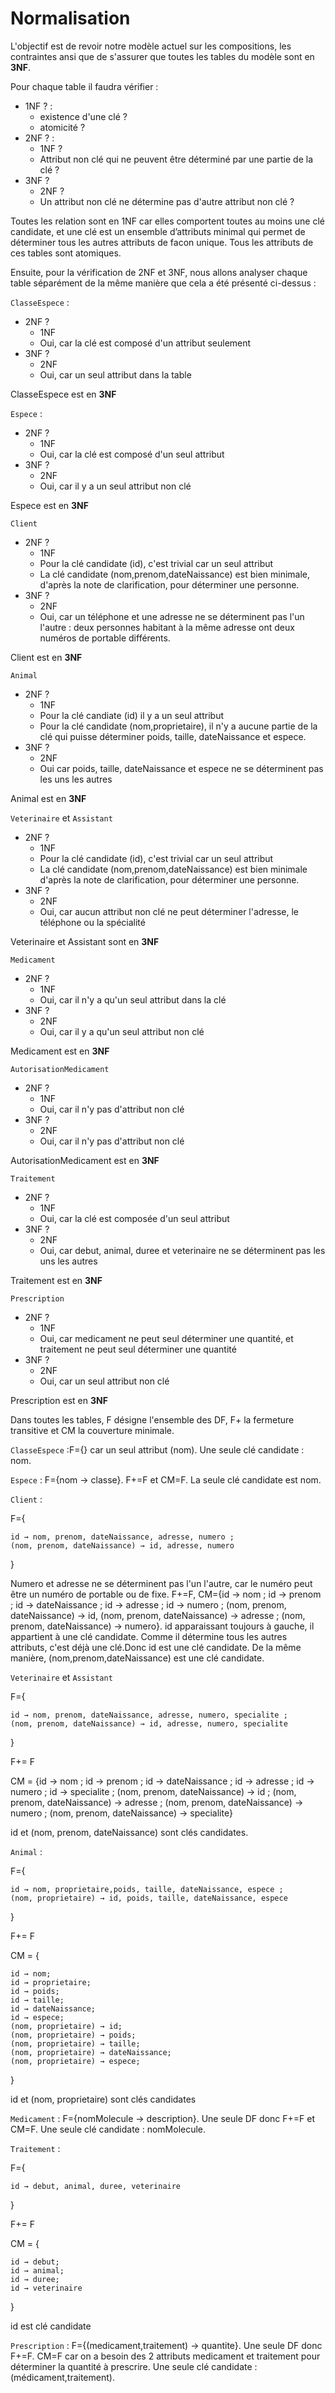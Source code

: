 # Normalisation 

L'objectif est de revoir notre modèle actuel sur les compositions, les contraintes ansi que de s'assurer que toutes les tables du modèle sont en **3NF**.

Pour chaque table il faudra vérifier : 
- 1NF ? : 
    - existence d'une clé ? 
    - atomicité ? 
- 2NF ? : 
    - 1NF ? 
    - Attribut non clé qui ne peuvent être déterminé par une partie de la clé ? 
- 3NF ? 
    - 2NF ? 
    - Un attribut non clé ne détermine pas d'autre attribut non clé ? 

Toutes les relation sont en 1NF car elles comportent toutes au moins une clé candidate, et une clé  est un ensemble d’attributs minimal qui permet de déterminer tous les autres attributs de facon unique. Tous les attributs de ces tables sont atomiques. 

Ensuite, pour la vérification de 2NF et 3NF, nous allons analyser chaque table séparément de la même manière que cela a été présenté ci-dessus :  

`ClasseEspece` : 
- 2NF ? 
    - 1NF 
    - Oui, car la clé est composé d'un attribut seulement 
- 3NF ? 
    - 2NF
    - Oui, car un seul attribut dans la table

ClasseEspece est en **3NF** 

`Espece` : 
- 2NF ? 
    - 1NF 
    - Oui, car la clé est composé d'un seul attribut 
- 3NF ? 
    - 2NF 
    - Oui, car il y a un seul attribut non clé 

Espece est en **3NF** 

`Client`
- 2NF ?
    - 1NF 
    - Pour la clé candidate (id), c'est trivial car un seul attribut 
    - La clé candidate (nom,prenom,dateNaissance) est bien minimale, d'après la note de clarification, pour déterminer une personne. 
- 3NF ? 
    - 2NF 
    - Oui, car un téléphone et une adresse ne se déterminent pas l'un l'autre : deux personnes habitant à la même adresse ont deux numéros de portable différents.

Client est en **3NF** 

`Animal`
- 2NF ? 
    - 1NF 
    - Pour la clé candiate (id) il y a un seul attribut 
    - Pour la clé candidate (nom,proprietaire), il n'y a aucune partie de la clé qui puisse déterminer poids, taille, dateNaissance et espece. 
- 3NF ? 
    - 2NF 
    - Oui car poids, taille, dateNaissance et espece ne se déterminent pas les uns les autres

Animal est en **3NF** 

`Veterinaire` et `Assistant`
- 2NF ? 
    - 1NF 
    - Pour la clé candidate (id), c'est trivial car un seul attribut 
    - La clé candidate (nom,prenom,dateNaissance) est bien minimale d'après la note de clarification, pour déterminer une personne. 
- 3NF ? 
    - 2NF 
    - Oui, car aucun attribut non clé ne peut déterminer l'adresse, le téléphone ou la spécialité

Veterinaire et Assistant  sont en **3NF** 

`Medicament`
- 2NF ? 
    - 1NF 
    - Oui, car il n'y a qu'un seul attribut dans la clé
- 3NF ? 
    - 2NF 
    - Oui, car il y a qu'un seul attribut non clé 

Medicament est en **3NF** 

`AutorisationMedicament`
- 2NF ? 
    - 1NF 
    - Oui, car il n'y pas d'attribut non clé  
- 3NF ? 
    - 2NF 
    - Oui, car il n'y pas d'attribut non clé 

AutorisationMedicament est en **3NF**

`Traitement`
- 2NF ? 
    - 1NF 
    - Oui, car la clé est composée d'un seul attribut 
- 3NF ? 
    - 2NF 
    - Oui, car debut, animal, duree et veterinaire ne se déterminent pas les uns les autres

Traitement est en **3NF** 

`Prescription`
- 2NF ? 
    - 1NF 
    - Oui, car medicament  ne peut seul déterminer une quantité, et traitement ne peut seul déterminer une quantité
- 3NF ? 
    - 2NF 
    - Oui, car un seul attribut non clé 

Prescription est en **3NF** 



Dans toutes les tables, F désigne l'ensemble des DF, F+ la fermeture transitive et CM la couverture minimale.

`ClasseEspece` :F={} car un seul attribut (nom). Une seule clé candidate : nom.

`Espece` : F={nom → classe}. F+=F et CM=F. La seule clé candidate est nom.

`Client` : 

F={

    id → nom, prenom, dateNaissance, adresse, numero ; 
    (nom, prenom, dateNaissance) → id, adresse, numero

}

Numero et adresse ne se déterminent pas l'un l'autre, car le numéro peut être un numéro de portable ou de fixe.
F+=F, CM={id → nom ; id → prenom ; id → dateNaissance ; id → adresse ; id → numero ; (nom, prenom, dateNaissance) → id, (nom, prenom, dateNaissance) → adresse ; (nom, prenom, dateNaissance) → numero}. 
id apparaissant toujours à gauche, il appartient à une clé candidate. Comme il détermine tous les autres attributs, c'est déjà une clé.Donc id est une clé candidate.
De la même manière, (nom,prenom,dateNaissance) est une clé candidate.

`Veterinaire` et `Assistant`

F={

    id → nom, prenom, dateNaissance, adresse, numero, specialite ; 
    (nom, prenom, dateNaissance) → id, adresse, numero, specialite

}

F+= F

CM = {id → nom ; id → prenom ; id → dateNaissance ; id → adresse ; id → numero ; id → specialite ; (nom, prenom, dateNaissance) → id ;  (nom, prenom, dateNaissance) → adresse ; (nom, prenom, dateNaissance) → numero ; (nom, prenom, dateNaissance) → specialite}

id et (nom, prenom, dateNaissance) sont clés candidates.

`Animal` : 

F={

    id → nom, proprietaire,poids, taille, dateNaissance, espece ;
    (nom, proprietaire) → id, poids, taille, dateNaissance, espece

}

F+= F

CM = {

    id → nom;
    id → proprietaire;
    id → poids;
    id → taille; 
    id → dateNaissance; 
    id → espece;
    (nom, proprietaire) → id;
    (nom, proprietaire) → poids;
    (nom, proprietaire) → taille;
    (nom, proprietaire) → dateNaissance; 
    (nom, proprietaire) → espece;

}

id et (nom, proprietaire) sont clés candidates


`Medicament` : F={nomMolecule → description}. Une seule DF donc F+=F et CM=F. Une seule clé candidate : nomMolecule.

`Traitement` :

F={

    id → debut, animal, duree, veterinaire

}

F+= F

CM = {

    id → debut; 
    id → animal;
    id → duree;
    id → veterinaire

}

id est clé candidate

`Prescription` : F={(medicament,traitement) → quantite}. Une seule DF donc F+=F. CM=F car on a besoin des 2 attributs medicament et traitement pour déterminer la quantité à prescrire. Une seule clé candidate : (médicament,traitement).